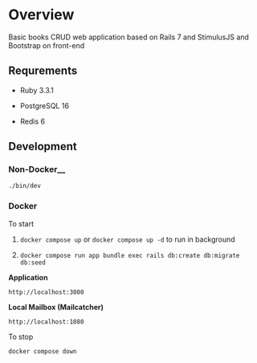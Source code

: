 # Overview

Basic books CRUD web application based on Rails 7 and StimulusJS and Bootstrap on front-end

## Requrements

- Ruby 3.3.1

- PostgreSQL 16

- Redis 6

## Development

### Non-Docker__

`./bin/dev`

### Docker

To start

1. `docker compose up` or `docker compose up -d` to run in background

2. `docker compose run app bundle exec rails db:create db:migrate db:seed`

__Application__

`http://localhost:3000`

__Local Mailbox (Mailcatcher)__

`http://localhost:1080`

To stop

`docker compose down`

